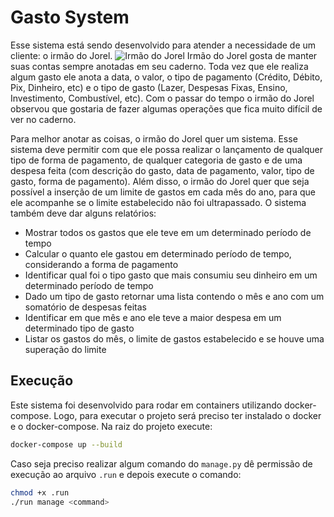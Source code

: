 # Gasto System

Esse sistema está sendo desenvolvido para atender a necessidade de um cliente: o irmão do Jorel.
![Irmão do Jorel](https://raw.githubusercontent.com/danilob/GastoSystem/main/expenses/static/expenses/img/irmao-do-jorel.png)
Irmão do Jorel gosta de manter suas contas sempre anotadas em seu caderno. Toda vez que ele realiza algum gasto ele anota a data, o valor, o tipo de pagamento (Crédito, Débito, Pix, Dinheiro, etc) e o tipo de gasto (Lazer, Despesas Fixas, Ensino, Investimento, Combustível, etc). Com o passar do tempo o irmão do Jorel observou que gostaria de fazer algumas operações que fica muito difícil de ver no caderno.



Para melhor anotar as coisas, o irmão do Jorel quer um sistema. Esse sistema deve permitir com que ele possa realizar o lançamento de qualquer tipo de forma de pagamento, de qualquer categoria de gasto e de uma despesa feita (com descrição do gasto, data de pagamento, valor, tipo de gasto, forma de pagamento). Além disso, o irmão do Jorel quer que seja possível a inserção de um limite de gastos em cada mês do ano, para que ele acompanhe se o limite estabelecido não foi ultrapassado. O sistema também deve dar alguns relatórios:

- Mostrar todos os gastos que ele teve em um determinado período de tempo
- Calcular o quanto ele gastou em determinado período de tempo, considerando a forma de pagamento
- Identificar qual foi o tipo gasto que mais consumiu seu dinheiro em um determinado período de tempo
- Dado um tipo de gasto retornar uma lista contendo o mês e ano com um somatório de despesas feitas
- Identificar em que mês e ano ele teve a maior despesa em um determinado tipo de gasto
- Listar os gastos do mês, o limite de gastos estabelecido e se houve uma superação do limite

## Execução

Este sistema foi desenvolvido para rodar em containers utilizando docker-compose. Logo, para executar o projeto será preciso ter instalado o docker e o docker-compose. Na raiz do projeto execute:

```bash
docker-compose up --build
```

Caso seja preciso realizar algum comando do `manage.py` dê permissão de execução ao arquivo `.run` e depois execute o comando:

```bash
chmod +x .run
./run manage <command>
```
